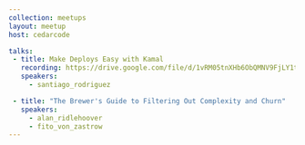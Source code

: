 ```yaml
---
collection: meetups
layout: meetup
host: cedarcode

talks:
 - title: Make Deploys Easy with Kamal
   recording: https://drive.google.com/file/d/1vRM05tnXHb6ObQMNV9FjLY1tPgdHMpUk/preview
   speakers:
     - santiago_rodriguez

 - title: "The Brewer's Guide to Filtering Out Complexity and Churn"
   speakers:
     - alan_ridlehoover
     - fito_von_zastrow
---
```

